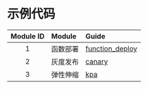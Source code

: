 # 示例代码
| Module ID | Module | Guide                                 |
|:---------:|:-------|:--------------------------------------|
|     1     | 函数部署   | [function_deploy](function_deploy.md) |
|     2     | 灰度发布   | [canary](canary.md)                   |
|     3     | 弹性伸缩   | [kpa](kpa.md)                         |


